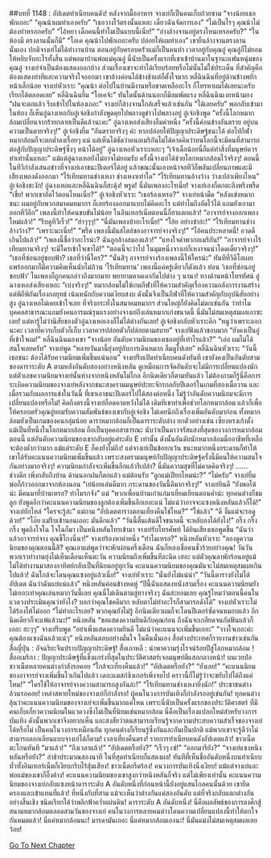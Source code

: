 ##บทที่ 1148 : อัปเดตทำเนียบคนดัง!
หลังจากมื้ออาหาร
จางเย่ก็เป็นคนเก็บถ้วยชาม
“จางน้อยเธอพักเถอะ”
“คุณน้าผมทำเองครับ”
“เธอวางไว้ตรงนั้นแหละ เดี๋ยวฉันจัดการเอง”
“ไม่เป็นไรๆ คุณน้าไม่ต้องทำหรอกครับ”
“ไอ้หยา เด็กคนนี้ทำไมเป็นแบบนี้เนี่ย!”
“อ่างล้างจานอยู่ตรงไหนเหรอครับ?”
“ในห้องมี ตรงลานนั้นก็มี”
“โอเค คุณน้าไปพักเถอะครับ ปล่อยให้ผมทำเอง”
เขายืนล้างจานตรงลานนั่นเอง ปกติจางเย่ไม่ได้ทำงานบ้าน ตอนอยู่กับครอบครัวแม่ก็เป็นคนทำ เวลาอยู่กับคุณอู๋ คุณอู๋ก็ไม่ยอมให้หยิบจับอะไรทั้งสิ้น แต่พอมาบ้านพ่อแม่คุณอู๋ นี่นับเป็นครั้งแรกที่เขาเข้าบ้านมาในฐานะแฟนหนุ่มของคุณอู๋ จางเย่จำเป็นต้องแสดงออกบ้าง ส่วนเรื่องเขาจะทำได้เรียบร้อยหรือไม่นั้นไม่ใช่ประเด็น ที่สำคัญคือต้องแสดงท่าทีและความจริงใจออกมา เขาล้างค่อนได้ข้างช้าแต่ก็ตั้งใจมาก
หลี่ฉินฉินที่อยู่ด้านข้างพยักหน้าเล็กน้อย
จางเย่หัวเราะ “คุณน้า ต่อไปในบ้านมีงานหรือขาดเหลืออะไร ก็โทรหาผมได้เลยนะครับ เรียกได้ตลอดเลย”
หลี่ฉินฉินยิ้ม “โอเคจ้ะ”
ทันใดนั้นด้านนอกก็มีลมพัดแรง
หลี่ฉินฉินเงยหน้ามอง “ฝนจะตกแล้ว รีบเข้าไปในห้องเถอะ”
จางเย่ก็ล้างจานใกล้เสร็จแล้วเช่นกัน “ได้เลยครับ”
พอกลับเข้ามาในห้อง ก็เห็นอู๋ฉางเหอกับอู๋เจ๋อชิงกำลังพูดคุยไปพลางดูข่าวไปพลางอยู่
อู๋เจ๋อชิงพูด “ครั้งนี้โลกหมากล้อมเปลี่ยนจากร้ายกลายเป็นดีแล้วนะคะ”
อู๋ฉางเหอส่งเสียงอืมคำหนึ่ง “ครั้งนี้ค่อนข้างอันตราย อยู่บนความเป็นตายจริงๆ!”
อู๋เจ๋อชิงยิ้ม “อันตรายจริงๆ ค่ะ หากปล่อยให้ปัญญาประดิษฐ์ชนะได้ ต่อไปกีฬาหมากล้อมก็จะตกต่ำลงเรื่อยๆ แน่ แต่เห็นได้ชัดว่าคนอเมริกันไม่ได้คาดคิดว่าบนโลกนี้จะมีคนที่สามารถต่อสู้กับปัญญาประดิษฐ์ซึ่งๆ หน้าได้อยู่”
อู๋ฉางเหอหัวเราะเหอะๆ “เจ้าเด็กน้อยนี่ก็แค่ทำสิ่งที่มนุษย์ควรทำเท่านั้นแหละ”
แม้แต่อู๋ฉางเหอยังไม่อาจไม่ยอมรับ ครั้งนี้จางเย่ได้ช่วยโลกหมากล้อมไว้จริงๆ!
ตอนนี้ในทีวีกำลังเสนอข่าวที่จางเย่เอาชนะปีเตอร์ได้อยู่ แล้วขณะนั้นเองหน้าจอทีวีก็พลันเปลี่ยนภาพและมีเสียงเพลงดังออกมา
“ไร้เทียมทานช่างเหงา ช่างเหงาเท่าใด”
“ไร้เทียมทานอ้างว้าง ว่างเปล่าเพียงไหน”
อู๋เจ๋อชิงชะงัก!
อู๋ฉางเหอและหลี่ฉินฉินก็สะดุ้ง!
พรูด!
นี่มันเพลงอะไรเนี่ย!
จางเย่เองก็ตกตะลึงพรึงพรืด “เชี่ย! พวกเขาอัดไว้ตอนไหนเนี่ย?”
อู๋เจ๋อชิงหัวเราะ “เธอร้องเหรอ?”
จางเย่หน้ามืด “หลังแข่งหมากชนะ ผมอยู่กับพวกสมาคมหมากฯ ก็เลยร้องออกมาแบบไม่คิดอะไร แต่ทำไมถึงอัดไว้ได้ แถมยังเอามาออกทีวีอีก”
เพลงนี้ทำให้คนขบขันไม่น้อย
ในอินเทอร์เน็ตตอนนี้ก็ฮาแตกแล้ว!
“อาจารย์จางออกเพลงใหม่แล้ว!”
“รีบดูทีวีเร็ว!”
“ฮ่าๆๆๆ!”
“นี่มันเพลงบ้าอะไรเนี่ย!”
“โอ้ย อย่างขำอ่ะ!”
“ไร้เทียมทานช่างอ้างว้าง?”
“เพราะนะเนี่ย!”
“พรืด เพลงนี้มันสไตล์ของอาจารย์จางจริงๆ!”
“ไอ้คนประหลาดนี่! อวดดีเกินไปแล้ว!”
“เพลงนี้ชื่อว่าอะไรน่ะ? ฉันถูกล้างสมองแล้ว!”
“แทงใจดำพวกอเมริกัน!”
“อาจารย์จางไร้เทียมทานจริงๆ! จะมีใครเข้าใจเขาได้!”
“ตอนนี้จะว่าไป ในมุมหนึ่งจางเย่ก็เหงาจนน่าโดดเดี่ยวจริงๆ!”
“เธอที่ซ่อนอยู่ขอบฟ้า? เธอที่ว่านี่ใคร?”
“นั่นสิๆ อาจารย์จางร้องเพลงนี้ให้ใครน่ะ”
ทันทีที่วีดีโอเผยแพร่ออกมาก็มีความคิดเห็นนับไม่ถ้วน ‘ไร้เทียมทาน’ เพลงนี้แค่ครู่เดียวก็ดังแล้ว ท่อน ‘เธอที่ซ่อนอยู่ขอบฟ้า’ ในเพลงก็ถูกคนกล่าวถึงมากมาย พยายามคาดเดากันไปต่าง ๆ นานา!
ทางด้านหน้าโทรทัศน์
อู๋ฉางเหอส่งเสียงเหอะ “เบ่งจริงๆ!” หมากล้อมไม่ใช่เกมกีฬาที่ให้ความสำคัญเรื่องความอลังการงานสร้าง แต่พิถีพิถันเรื่องกลยุทธ์ เน้นหนักกับความเงียบสงบ ดังนั้นจึงเป็นกีฬาที่ให้ความสำคัญกับอุปนิสัยอย่างสูง อู๋ฉางเหอไม่เคยเข้าใจเลย ที่จริงกระทั่งในสมาคมหมากฯ ส่วนใหญ่ก็ยังคิดไม่ตกเช่นกัน ว่าทำไมบุคคลสาธารณะแถมยังคนอารมณ์รุนแรงอย่างจางเย่ถึงเล่นหมากเก่งขนาดนี้ นี่มันไม่สมเหตุสมผลเอาซะเลย! แต่หารู้ไม่ว่านิสัยของตัวอู๋ฉางเหอเองก็ไม่ได้ต่างกันเลย!
อู๋เจ๋อชิงกลับหัวเราะคิก “หนูว่าเพราะออกนะคะ เวลาที่ควรเก็บตัวก็เก็บ เวลาควรปล่อยตัวก็ปล่อยตามสบาย”
จางเย่ฟังแล้วชอบมาก “ยังคงเป็นอู๋ที่เข้าใจผม!”
หลี่ฉินฉินมองเขา “จางน้อย อันดับความนิยมของเธออยู่ที่เท่าไรแล้ว?”
“เอ่อ ผมไม่ได้สนใจเลยครับ” จางเย่พูด “หลายวันมานี้ยุ่งอยู่กับการเดินหมาก ลืมดูไปเลย”
หลี่ฉินฉินหัวเราะ “วันนี้เธอชนะ ต้องได้รับความนิยมเพิ่มขึ้นแน่นอน”
จางเย่รีบเปิดทำเนียบคนดังทันที เขายังคงเป็นอันดับสามของดาราระดับ A ตามหลังอันดับสองอย่างหนิงหลัน ดูเหมือนการจัดอันดับจะไม่มีการเปลี่ยนแปลงนัก แต่ตัวเลขความนิยมจางเย่นั้นห่างจากหนิงหลันไม่ไกล อีกนิดเดียวก็ตามทันแล้ว ไม่ต้องถามก็รู้นี่คือการระเบิดความนิยมของจางเย่หลังจากชนะสงครามมนุษย์ปะทะจักรกลกับปีเตอร์ในเกมที่สองเมื่อวาน และเมื่อรวมกับผลการแข่งในวันนี้ ที่เขาเอาชนะปีเตอร์ไปได้สองต่อหนึ่ง ไม่รู้ว่าอันดับความนิยมจะมีการเปลี่ยนแปลงหรือไม่!
คิดถึงตรงนี้จางเย่ก็อดคาดหวังไม่ได้ เดิมทีเขาทำเพื่อช่วยโลกหมากล้อม แล้วก็เพื่อให้ครอบครัวคุณอู๋ยอมรับความสัมพันธ์ของเขากับอู๋เจ๋อชิง ไม่เคยนึกถึงเรื่องเพิ่มอันดับมาก่อน ทั้งหมากล้อมยังเป็นเกมของคนกลุ่มน้อย ดาราหมากล้อมก็เป็นดาราระดับล่าง ยกตัวอย่างเช่น เซี่ยงหรงเก้าดั้ง แม้เป็นที่หนึ่งในโลกหมากล้อม ถือเป็นบุคคลสาธารณะ นับว่าเป็นดาวจรัสแสงที่สุดของวงการหมากล้อมตอนนี้ แต่อันดับความนิยมของเขากลับอยู่แค่ระดับ E เท่านั้น ดังนั้นอันดับนักหมากล้อมมืออาชีพที่เหลือจะต้องต่ำกว่ามาก แม้แต่ระดับ E ก็คงยังไม่ถึง!
แต่จางเย่เป็นข้อยกเว้น ชนะหมากหนึ่งกระดานก็ทำให้เขาได้รับคะแนนความนิยมเพิ่มขึ้นแล้ว เพราะสงครามมนุษย์กับปัญญาประดิษฐ์ครั้งนี้มีคนให้ความสนใจกันอย่างมากจริงๆ!
ความนิยมกำลังจะเพิ่มขึ้นอีกแล้วรึเปล่า?
นี่มันความสุขที่ไม่คาดคิดจริงๆ!
……
 
ช่วงดึก
เพิ่งกลับถึงบ้าน ด้านนอกฝนก็ตกแล้ว
แม่ต้อนรับ “ลูกแม่เปียกไหมน่ะ?”
“ไม่ครับ” จางเย่ยิ้ม
พ่อก็ก้าวออกมาจากห้องนอน “เย่น้อยเล่นดีมาก กระดานของวันนี้ดีมากจริงๆ!”
จางเย่ยินดี “ยังพอได้น่ะ มีคนมาที่บ้านเหรอ? ทำไมรกจัง”
แม่ “พวกเพื่อนบ้านเก่าแก่มาเยี่ยมเยียนตอนค่ำน่ะ ทุกคนต่างก็ชมลูก ยังพูดอีกว่าคะแนนความนิยมของลูกต้องเพิ่มขึ้นอีกเยอะแน่ ไม่แน่ว่าอาจจะแซงหนิงหลันแล้วก็ได้!”
จางเย่ยักไหล่ “ใครจะรู้ล่ะ”
แม่ถาม “อัปเดตตารางตอนเที่ยงคืนใช่ไหม?”
“ใช่แล้ว”
“ดี งั้นแม่จะรอดูด้วย!”
“โอ๊ย แม่รีบเข้านอนเถอะ มันดึกแล้ว”
“วันนี้ตื่นเต้นดีใจขนาดนี้ จะหลับลงได้ยังไง!”
กริ๊ง กริ๊ง กริ๊ง
พูดถึงโจโฉ โจโฉก็มา
เป็นหนิงหลันโทรเข้ามา จางเย่รับโทรศัพท์
ได้ยินเสียงเธอพูดขึ้น “ฉันว่าแล้วอาจารย์จาง คุณขี้โกงนี่นา!”
จางเย่ร้องหาคำหนึ่ง “ทำไมเหรอ?”
หนิงหลันหัวเราะ “ลองดูความนิยมของคุณตอนนี้สิ? คุณเอาแต่พูดว่าจะพักผ่อนครึ่งเดือน ฉันก็หลงเชื่อคนชั่วร้ายอย่างคุณ! วันวันพวกเราทำงานยุ่งไม่เห็นเดือนเห็นตะวัน ความนิยมถึงเพิ่มขึ้นทีละนิด เฮอะ แต่ตัวคุณลาพักร้อนอยู่แม้ ไม่ได้ทำงานมาสองอาทิตย์กลับเป็นที่นิยมอยู่ทุกวัน คะแนนความนิยมของคุณมันจะไม่สมเหตุสมผลเกินไปแล้ว! ฉันใกล้จะโดนคุณแซงอยู่แล้วเนี่ย!”
จางเย่หัวเราะ “นั่นยังไม่แน่น่า”
“วันนี้ตารางยังไม่ได้อัปเดต ฉันว่าฉันแย่แน่แล้ว” หนิงหลันค่อนข้างหดหู่ “ปีนี้ฉันแสดงหนังสามเรื่อง คะแนนความนิยมยังไม่เยอะเท่าคุณเล่นหมากวันนี้เลย คุณนี่ไม่เดินตามลู่ทางจริงๆ ฉันล่ะยอมเลย คุณรู้ไหมว่าตอนนี้คนในแวดวงประเมินคุณว่ายังไง? บอกว่าคุณโชคดีมาก หลับตาไม่ทำอะไรก็สามารถดังได้”
จางเย่หัวเราะไม่ได้ร้องไห้ไม่ออก “ไม่ทำอะไรเลย? พวกคุณยังไม่รู้ อีกนิดเดียวผมก็จะโดนปีเตอร์ซัดจนหมอบแล้ว อีกนิดเดียวก็จะแพ้แล้วนะ!”
หนิงหลัน “ขอแสดงความยินดีกับคุณก่อน ถึงฉันจะเกลียดจนกัดฟันแล้วก็เถอะ ฮะๆๆ”
จางเย่รีบพูด “อย่าเพิ่งแสดงความยินดี ไม่แน่ว่าคะแนนจะเพิ่มขึ้นเยอะ”
“วางใจเถอะค่ะ คุณต้องแซงฉันแล้วแน่ๆ” หนิงหลันตอบอย่างมั่นใจ
ในคืนนั้นเอง
สื่อต่างประเทศก็รายงานข่าวเช่นกัน
สื่อญี่ปุ่น : อัจฉริยะจีนปราบปัญญาประดิษฐ์!
สื่อเกาหลี : นำพาความรุ่งโรจน์ร้อยปีสู่โลกหมากล้อม！
สื่ออเมริกา : ปัญญาประดิษฐ์ที่แข็งแกร่งที่สุดในประวัติศาสตร์เจอมนุษย์ตีแสกกลางหน้า!
บนเวยป๋อ
ชาวเน็ตหลายคนต่างกำลังรอคอย
“ใกล้จะเที่ยงคืนแล้ว!”
“อัปเดตหรือยัง?”
“ยังเลย!”
“คะแนนนิยมของอาจารย์จางเพิ่มขึ้นไวเกินไปแล้ว เดอะแมสก์ซิงเกอร์เพิ่งจบไป คราวนี้ก็ไม่รู้ว่าจะขยับไปได้ถึงแค่ไหน!”
“ใครใช้ให้อาจารย์จางความสามารถสูงกันล่ะ!”
“ไร้เทียมทานช่างเหงายิ่งนัก!”
ประชาชนต่างล้วนรอคอย!
เหล่าสหายใหม่ของจางเย่ก็กำลังรอ!
ผู้คนในวงการบันเทิงก็กำลังรออยู่เช่นกัน!
ทุกคนต่างลุ้นว่าคะแนนความนิยมของจางเย่จะเพิ่มขึ้นมากแค่ไหน เพราะนี่นับเป็นครั้งแรกของประวัติศาสตร์ ที่มีคนเก็บเกี่ยวความนิยมในแวดวงซึ่งไม่เป็นที่นิยมเช่นหมากล้อม นี่คือเป็นเรื่องแปลกใหม่สำหรับวงการบันเทิง ดังนั้นพวกเขาจึงอยากเห็น และสงสัยว่าตนสามารถเรียนรู้จากความประสบความสำเร็จของจางเย่ได้หรือไม่ เป็นคนในวงการเหมือนกัน ทุกคนต่างก็เรียนรู้ซึ่งกันและกันเป็นปกติ แม้พวกเขาจะรู้ดีว่าไม่สามารถลอกเลียนแบบจางเย่ได้ก็ตาม!
เวลาเที่ยงคืนตรง!
รายการทำเนียบคนดังอัปเดตแล้ว!
ชาวเน็ตตะโกนทันที
“มาแล้ว!”
“ถึงเวลาแล้ว!”
“อัปเดตหรือยัง?”
“เร็วๆ เซ่!”
“ออกมารึยัง?”
“จางเย่แซงหนิงหลันหรือยัง?”
ล่าช้าประมาณสองนาที ในที่สุดทำเนียบก็แสดงผล!
ทันทีที่เห็นชื่ออันดับหนึ่งบนทำเนียบ ทั่วทั้งอินเทอร์เน็ตก็เงียบกริบไร้สุ้มเสียง!
ชาวเน็ตกรีดร้อง!
คนวงการบันเทิงนิ่งเงียบ!
แม้แต่จางเย่และพ่อแม่ของเขาก็อึ้งค้าง!
คะแนนความนิยมของเขาสูงกว่าหนิงหลันก็จริง แต่ไม่เพียงเท่านั้น คะแนนความนิยมของจางเย่กลับแซงหน้าดาราระดับ A อันดับหนึ่งที่ก่อนหน้านี้ยังอยู่แสนไกลคนนั้นด้วย เขายึดครองและเข้าแทนที่แล้ว! ที่หนึ่งกับที่สาม แม้จะเห็นว่าต่างกันแค่สองอันดับ แต่ที่จริงกลับแตกต่างกันอย่างสิ้นเชิง ชนิดเรียกได้ว่าพลิกฟ้าคว่ำแผ่นดิน!
ดาราระดับ A อันดับหนึ่ง!
นี่คือผลลัพธ์ของการลงศึกสู้สนามหมากล้อมตลอดสามวันของจางเย่
คนในวงการหลายคนต่างโดนความเปลี่ยนแปลงนี้ทำให้ตกใจกันหมดแล้ว!
นี่แค่หมากล้อมนะ!
มารดามันเถอะ นี่แค่หมากล้อมเองนะ!
นี่มันแม่งไม่สมเหตุสมผลเลยว้อย!
 


[Go To Next Chapter]( ./249.md)